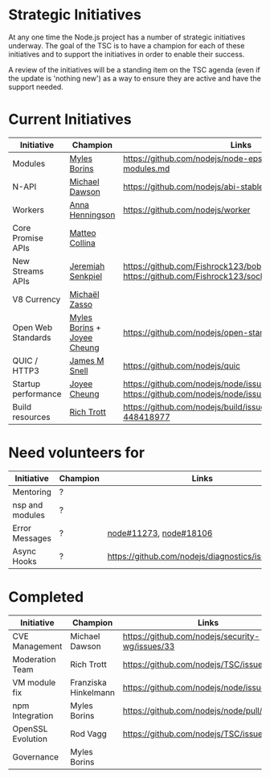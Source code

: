 # Strategic Initiatives

At any one time the Node.js project has a number of strategic initiatives
underway.  The goal of the TSC is to have a champion for each of these
initiatives and to support the initiatives in order to enable their
success.

A review of the initiatives will be a standing item on the TSC agenda (even
if the update is 'nothing new') as a way to ensure they are active
and have the support needed.

# Current Initiatives

| Initiative          | Champion                                                  | Links                                                                                   |
|---------------------|-----------------------------------------------------------|-----------------------------------------------------------------------------------------|
| Modules             | [Myles Borins][MylesBorins]                               | https://github.com/nodejs/node-eps/blob/master/002-es-modules.md                        |
| N-API               | [Michael Dawson][mhdawson]                                | https://github.com/nodejs/abi-stable-node                                               |
| Workers             | [Anna Henningson][addaleax]                               | https://github.com/nodejs/worker                                                        |
| Core Promise APIs   | [Matteo Collina][mcollina]                                |                                                                                         |
| New Streams APIs    | [Jeremiah Senkpiel][fishrock123]                          | https://github.com/Fishrock123/bob, https://github.com/Fishrock123/socket               |
| V8 Currency         | [Michaël Zasso][targos]                                   |                                                                                         |
| Open Web Standards  | [Myles Borins][MylesBorins] + [Joyee Cheung][joyeecheung] | https://github.com/nodejs/open-standards                                                |
| QUIC / HTTP3        | [James M Snell][jasnell]                                  | https://github.com/nodejs/quic                                                          |
| Startup performance | [Joyee Cheung][joyeecheung]                               | https://github.com/nodejs/node/issues/17058 https://github.com/nodejs/node/issues/21563 |
| Build resources     | [Rich Trott][Trott]                                       | https://github.com/nodejs/build/issues/1154#issuecomment-448418977                      |

# Need volunteers for

| Initiative        | Champion                        | Links                                                            |
|-------------------|---------------------------------|------------------------------------------------------------------|
| Mentoring         | ?                               |                                                                  |
| nsp and modules   | ?                               |                                                                  |
| Error Messages    | ?                               | [node#11273][], [node#18106][]                                   |
| Async Hooks       | ?                               | https://github.com/nodejs/diagnostics/issues/124                 |


# Completed

| Initiative          | Champion             | Links                                           |
|---------------------|----------------------|-------------------------------------------------|
| CVE Management      | Michael Dawson       | https://github.com/nodejs/security-wg/issues/33 |
| Moderation Team     | Rich Trott           | https://github.com/nodejs/TSC/issues/329        |
| VM module fix       | Franziska Hinkelmann | https://github.com/nodejs/node/issues/6283      |
| npm Integration     | Myles Borins         | https://github.com/nodejs/node/pull/21594       |
| OpenSSL Evolution   | Rod Vagg             | https://github.com/nodejs/TSC/issues/677        |
| Governance          | Myles Borins         |                                                 |


[joyeecheung]: https://github.com/joyeecheung
[MylesBorins]: https://github.com/MylesBorins
[node#11273]: https://github.com/nodejs/node/issues/11273
[node#18106]: https://github.com/nodejs/node/issues/18106
[fishrock123]: https://github.com/fishrock123
[addaleax]: https://github.com/addaleax
[cclauss]: https://github.com/cclauss
[mhdawson]: https://github.com/mhdawson
[rvagg]: https://github.com/rvagg
[sam-github]: https://github.com/sam-github
[trott]: https://github.com/trott
[targos]: https://github.com/targos
[ofrobots]: https://github.com/ofrobots
[thefourtheye]: https://github.com/thefourtheye
[mcollina]: https://github.com/mcollina
[jasnell]: https://github.com/jasnell

